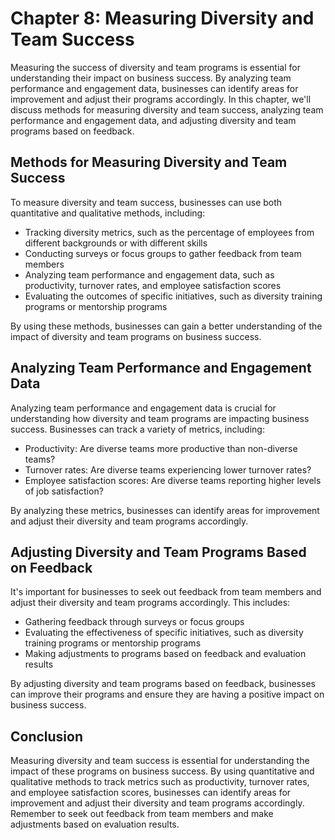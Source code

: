 Chapter 8: Measuring Diversity and Team Success
===============================================

Measuring the success of diversity and team programs is essential for understanding their impact on business success. By analyzing team performance and engagement data, businesses can identify areas for improvement and adjust their programs accordingly. In this chapter, we'll discuss methods for measuring diversity and team success, analyzing team performance and engagement data, and adjusting diversity and team programs based on feedback.

Methods for Measuring Diversity and Team Success
------------------------------------------------

To measure diversity and team success, businesses can use both quantitative and qualitative methods, including:

* Tracking diversity metrics, such as the percentage of employees from different backgrounds or with different skills
* Conducting surveys or focus groups to gather feedback from team members
* Analyzing team performance and engagement data, such as productivity, turnover rates, and employee satisfaction scores
* Evaluating the outcomes of specific initiatives, such as diversity training programs or mentorship programs

By using these methods, businesses can gain a better understanding of the impact of diversity and team programs on business success.

Analyzing Team Performance and Engagement Data
----------------------------------------------

Analyzing team performance and engagement data is crucial for understanding how diversity and team programs are impacting business success. Businesses can track a variety of metrics, including:

* Productivity: Are diverse teams more productive than non-diverse teams?
* Turnover rates: Are diverse teams experiencing lower turnover rates?
* Employee satisfaction scores: Are diverse teams reporting higher levels of job satisfaction?

By analyzing these metrics, businesses can identify areas for improvement and adjust their diversity and team programs accordingly.

Adjusting Diversity and Team Programs Based on Feedback
-------------------------------------------------------

It's important for businesses to seek out feedback from team members and adjust their diversity and team programs accordingly. This includes:

* Gathering feedback through surveys or focus groups
* Evaluating the effectiveness of specific initiatives, such as diversity training programs or mentorship programs
* Making adjustments to programs based on feedback and evaluation results

By adjusting diversity and team programs based on feedback, businesses can improve their programs and ensure they are having a positive impact on business success.

Conclusion
----------

Measuring diversity and team success is essential for understanding the impact of these programs on business success. By using quantitative and qualitative methods to track metrics such as productivity, turnover rates, and employee satisfaction scores, businesses can identify areas for improvement and adjust their diversity and team programs accordingly. Remember to seek out feedback from team members and make adjustments based on evaluation results.
